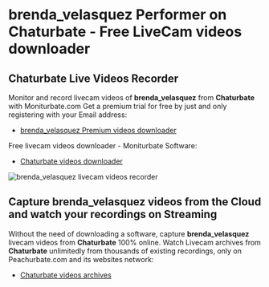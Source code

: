 # brenda_velasquez Performer on Chaturbate - Free LiveCam videos downloader

## Chaturbate Live Videos Recorder

Monitor and record livecam videos of **brenda_velasquez** from **Chaturbate** with Moniturbate.com
Get a premium trial for free by just and only registering with your Email address:
* [brenda_velasquez Premium videos downloader](https://moniturbate.com/request-demo-licence-key.html)

Free livecam videos downloader - Moniturbate Software:
* [Chaturbate videos downloader](https://moniturbate.com/moniturbate-download-software.html)

![brenda_velasquez livecam videos recorder](https://peachurnet.com/templates/moniturbate-software.png)


## Capture brenda_velasquez videos from the Cloud and watch your recordings on Streaming

Without the need of downloading a software, capture **brenda_velasquez** livecam videos from **Chaturbate** 100% online.
Watch Livecam archives from **Chaturbate** unlimitedly from thousands of existing recordings, only on Peachurbate.com and its websites network:
* [Chaturbate videos archives](https://peachurnet.com/)